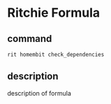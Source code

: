 # Ritchie Formula

## command

```bash
rit homembit check_dependencies
```

## description

description of formula
